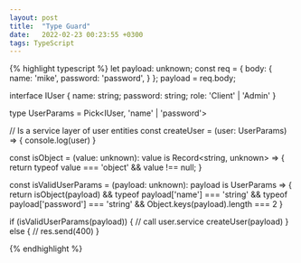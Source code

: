 ```yaml
---
layout: post
title:  "Type Guard"
date:   2022-02-23 00:23:55 +0300
tags: TypeScript
---
```


{% highlight typescript %}
let payload: unknown;
const req = {
    body: {
        name: 'mike',
        password: 'password',
    }
};
payload = req.body;


interface IUser {
    name: string;
    password: string;
    role: 'Client' | 'Admin'
}

type UserParams = Pick<IUser, 'name' | 'password'>

// Is a service layer of user entities
const createUser = (user: UserParams) => {
    console.log(user)
} 

const isObject = (value: unknown): value is Record<string, unknown> => {
    return typeof value === 'object' && value !== null;
}

const isValidUserParams = (payload: unknown): payload is UserParams => {
    return isObject(payload) &&
        typeof payload['name'] === 'string' &&
        typeof payload['password'] === 'string' &&
        Object.keys(payload).length === 2
}

if (isValidUserParams(payload)) {
    // call user.service
    createUser(payload)
} else {
    // res.send(400)
}


{% endhighlight %}